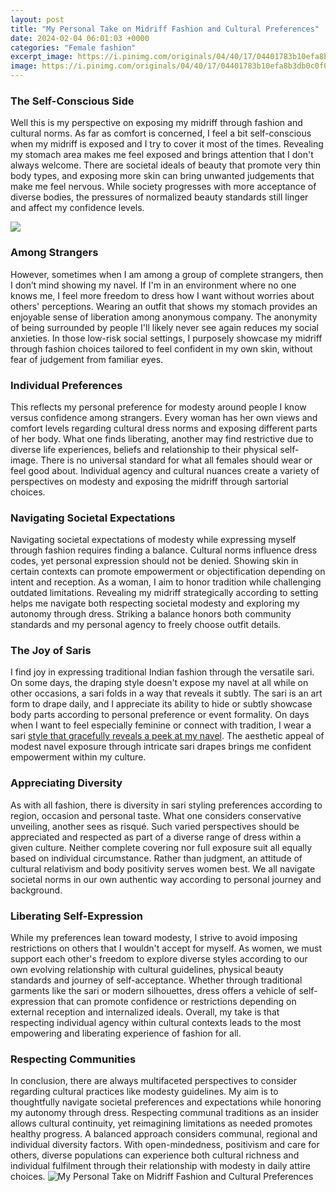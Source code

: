 ```yaml
---
layout: post
title: "My Personal Take on Midriff Fashion and Cultural Preferences"
date: 2024-02-04 06:01:03 +0000
categories: "Female fashion"
excerpt_image: https://i.pinimg.com/originals/04/40/17/04401783b10efa8b3db0c0f037f2eca1.jpg
image: https://i.pinimg.com/originals/04/40/17/04401783b10efa8b3db0c0f037f2eca1.jpg
---
```


### The Self-Conscious Side
Well this is my perspective on exposing my midriff through fashion and cultural norms. As far as comfort is concerned, I feel a bit self-conscious when my midriff is exposed and I try to cover it most of the times. Revealing my stomach area makes me feel exposed and brings attention that I don't always welcome. There are societal ideals of beauty that promote very thin body types, and exposing more skin can bring unwanted judgements that make me feel nervous. While society progresses with more acceptance of diverse bodies, the pressures of normalized beauty standards still linger and affect my confidence levels.   

![](https://4.bp.blogspot.com/-pS0Jk4gzdXA/UbU33MmK11I/AAAAAAAADlI/S-swMZvLvuM/s1600/137e6d5037c7fc5eeca2172fbda9282c.jpg)
### Among Strangers
However, sometimes when I am among a group of complete strangers, then I don’t mind showing my navel. If I'm in an environment where no one knows me, I feel more freedom to dress how I want without worries about others' perceptions. Wearing an outfit that shows my stomach provides an enjoyable sense of liberation among anonymous company. The anonymity of being surrounded by people I'll likely never see again reduces my social anxieties. In those low-risk social settings, I purposely showcase my midriff through fashion choices tailored to feel confident in my own skin, without fear of judgement from familiar eyes.
### Individual Preferences
This reflects my personal preference for modesty around people I know versus confidence among strangers. Every woman has her own views and comfort levels regarding cultural dress norms and exposing different parts of her body. What one finds liberating, another may find restrictive due to diverse life experiences, beliefs and relationship to their physical self-image. There is no universal standard for what all females should wear or feel good about. Individual agency and cultural nuances create a variety of perspectives on modesty and exposing the midriff through sartorial choices.
### Navigating Societal Expectations  
Navigating societal expectations of modesty while expressing myself through fashion requires finding a balance. Cultural norms influence dress codes, yet personal expression should not be denied. Showing skin in certain contexts can promote empowerment or objectification depending on intent and reception. As a woman, I aim to honor tradition while challenging outdated limitations. Revealing my midriff strategically according to setting helps me navigate both respecting societal modesty and exploring my autonomy through dress. Striking a balance honors both community standards and my personal agency to freely choose outfit details.
### The Joy of Saris
I find joy in expressing traditional Indian fashion through the versatile sari. On some days, the draping style doesn't expose my navel at all while on other occasions, a sari folds in a way that reveals it subtly. The sari is an art form to drape daily, and I appreciate its ability to hide or subtly showcase body parts according to personal preference or event formality. On days when I want to feel especially feminine or connect with tradition, I wear a sari [style that gracefully reveals a peek at my navel](https://fistore.mysenprints.com/collection/abston). The aesthetic appeal of modest navel exposure through intricate sari drapes brings me confident empowerment within my culture.
### Appreciating Diversity  
As with all fashion, there is diversity in sari styling preferences according to region, occasion and personal taste. What one considers conservative unveiling, another sees as risqué. Such varied perspectives should be appreciated and respected as part of a diverse range of dress within a given culture. Neither complete covering nor full exposure suit all equally based on individual circumstance. Rather than judgment, an attitude of cultural relativism and body positivity serves women best. We all navigate societal norms in our own authentic way according to personal journey and background.
### Liberating Self-Expression
While my preferences lean toward modesty, I strive to avoid imposing restrictions on others that I wouldn't accept for myself. As women, we must support each other's freedom to explore diverse styles according to our own evolving relationship with cultural guidelines, physical beauty standards and journey of self-acceptance. Whether through traditional garments like the sari or modern silhouettes, dress offers a vehicle of self-expression that can promote confidence or restrictions depending on external reception and internalized ideals. Overall, my take is that respecting individual agency within cultural contexts leads to the most empowering and liberating experience of fashion for all.
### Respecting Communities 
In conclusion, there are always multifaceted perspectives to consider regarding cultural practices like modesty guidelines. My aim is to thoughtfully navigate societal preferences and expectations while honoring my autonomy through dress. Respecting communal traditions as an insider allows cultural continuity, yet reimagining limitations as needed promotes healthy progress. A balanced approach considers communal, regional and individual diversity factors. With open-mindedness, positivism and care for others, diverse populations can experience both cultural richness and individual fulfilment through their relationship with modesty in daily attire choices.
![My Personal Take on Midriff Fashion and Cultural Preferences](https://i.pinimg.com/originals/04/40/17/04401783b10efa8b3db0c0f037f2eca1.jpg)